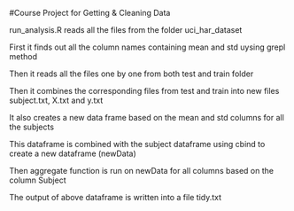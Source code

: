 #Course Project for Getting &amp; Cleaning Data

run_analysis.R reads all the files from the folder uci_har_dataset

First it finds out all the column names containing mean and std uysing grepl method

Then it reads all the files one by one from both test and train folder

Then it combines the corresponding files from test and train into new files subject.txt, X.txt and y.txt

It also creates a new data frame based on the mean and std columns for all the subjects

This dataframe is combined with the subject dataframe using cbind to create a new dataframe (newData)

Then aggregate function is run on newData for all columns based on the column Subject

The output of above dataframe is written into a file tidy.txt


